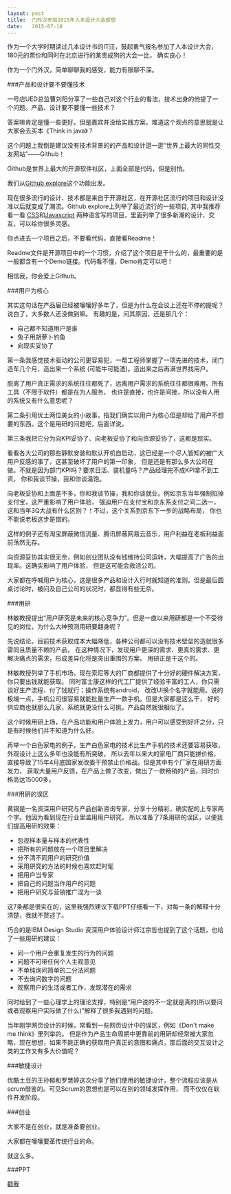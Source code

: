 ```yaml
---
layout: post
title:  门外汉参加2015年人本设计大会感想
date:   2015-07-18
---
```


作为一个大学时期读过几本设计书的IT汪，鼓起勇气报名参加了人本设计大会，180元的票价和同时在北京进行的某贵成狗的大会一比，
确实良心！

作为一个门外汉，简单聊聊我的感受，能力有限聊不深。

###产品和设计要不要懂技术

一号店UED总监曹刘阳分享了一些自己对这个行业的看法，技术出身的他提了一个问题。产品、设计要不要懂一些技术？

答案嘛肯定是懂一些更好。但是嘉宾并没给实践方案，难道这个观点的意思就是让大家会去买本《Think in java》？

这个问题上我倒是建议没有技术背景的的产品和设计逛一逛“世界上最大的同性交友网站”——Github！

Github是世界上最大的开源软件社区，上面全部是代码，但是别怕。

我们从[Github explore](https://github.com/explore)这个功能出发。

现在很多流行的设计、技术都是来自于开源社区，在开源社区流行的项目和设计没准以后就变成了潮流。Github explore上列举了最近流行的一些项目,
其中我推荐看一看 [CSS](https://github.com/trending?l=css)和[Javascript](https://github.com/trending?l=javascript)
两种语言写的项目，里面列举了很多新潮的设计、交互，可以给你很多灵感。

你点进去一个项目之后，不要看代码，直接看Readme！

Readme文件是开源项目中的一个习惯，介绍了这个项目是干什么的，最重要的是一般都含有一个Demo链接。代码看不懂，Demo肯定可以吧！

相信我，你会爱上Github。

###用户为核心

其实这句话在产品届已经被嚷嚷好多年了，但是为什么在会议上还在不停的提呢？说白了，大多数人还没做到嘛。
有趣的是，问其原因，还是那几个：

* 自己都不知道用户是谁
* 兔子用胡萝卜钓鱼
* 向现实妥协了

第一条我感觉技术驱动的公司更容易犯，一帮工程师掌握了一项先进的技术，闭门造车几个月，造出来一个系统
(可能牛可能渣)。造出来之后再满世界找用户。

脱离了用户真正需求的系统往往都死了，远离用户需求的系统往往都很难用。所有工具（不限于软件）都是在为人服务，
也许是直接，也许是间接，所以没有人用的系统又有什么意思呢？

第二条引用优土两位美女的小故事，指我们确实以用户为核心但是却给了用户不想要的东西。这个是用研的问题吧，后面详说。

第三条我把它分为向KPI妥协了、向老板妥协了和向资源妥协了，这都是现实。

看看各大公司的那些静默安装和默认开机自启动，这已经是一个尽人皆知的被广大用户反感的事了，这甚至破坏了用户的第一印象，
但是还是有那么多大公司在做。不就是因为部门KPI吗？要求日活、装机量吗？产品经理完不成KPI拿不到工资，
你和我谈节操，我和你谈温饱。

向老板妥协和上面差不多，你和我谈节操，我和你谈就业。例如京东当年强制掐掉支付宝，这严重影响了用户体验，
强迫用户在支付宝和京东系支付之间二选一，这和当年3Q大战有什么区别？！不过，这个关系到京东下一步的战略布局，
你也不能说老板这步是错的。

这样的例子还有淘宝屏蔽微信流量、腾讯屏蔽网易云音乐，用户利益在老板利益面前荡然无存。

向资源妥协其实很无奈，例如创业团队没有钱维持公司运转，大幅提高了广告的出现率。这确实影响了用户体验，
但是这可能会救活公司。

大家都在呼喊用户为核心，这是很多产品和设计入行时就知道的准则。但是最后圆桌讨论时，被问及自己公司的状况时，都显得有些无奈。

###用研

林敏教授提出“用户研究是未来的核心竞争力”。但是一直以来用研都是一个不受待见的岗位，为什么大神预测用研要翻身呢？

先说结论。目前技术获取成本大幅降低，各种公司都可以没有技术壁垒的造就很多雷同且质量不赖的产品，
在这种情况下，发现用户更深的需求、更真的需求、更解决痛点的需求，形成差异化将是突出重围的方案。
用研正是干这个的。

林敏教授列举了手机市场，现在索尼等大的厂商都提供了十分好的硬件解决方案，你只要出钱就能获取。
同时富士康这样的代工厂提供了经验丰富的工人，你只需谈好生产流程、付了钱就行；操作系统有android，
改改UI换个名字就能用。说的极端一点，手机公司很容易就能批量生产一款手机。但是大家都是这么干，
好的供应商也就那么几家，系统就更没什么可挑，产品自然就很相似了。

这个时候用研上场，在产品功能和用户体验上发力，用户可以感受到好坏之分，只是有时候他们并不知道为什么好。

再举一个白色家电的例子，生产白色家电的技术比生产手机的技术还要容易获取，外观设计上这么多年也没能有所突破，
所以去年以来大的家电厂商只能拼价格，直接导致了15年4月底国家发改委干预禁止价格战。但是其中有个厂家在用研方面发力，
获取大量用户反馈，在产品上做了改变，做出了一款畅销的产品，同时价格高达15000多。

###用研的误区

黄钢是一名资深用户研究与产品创新咨询专家，分享十分精彩，确实配的上专家两个字。他因为看到现在行业里滥用用户研究，
所以准备了7条用研的误区，以便我们提高用研的效果：

* 忽视样本量与样本的代表性
* 把所有的问题放在一个项目里解决
* 分不清不同用户的研究价值
* 采用研究的方法的时候也喜欢赶时髦
* 把用户当专家
* 把自己的问题当作用户的问题
* 把用户研究与营销推广混为一谈

这7条都是很实在的，这里我强烈建议下载PPT仔细看一下，对每一条的解释十分清楚，我就不赘述了。

巧合的是IBM Design Studio 资深用户体验设计师江宗哲也提到了这个话题，也给了一些用研的建议：

* 问一个用户会重复发生的行为的问题
* 问题不可带任何个人主观意见
* 不单纯询问简单的二分法问题
* 不去询问数字的问题
* 观察用户的生活或者工作，发现潜在的需求

同时给到了一些心理学上的理论支撑，特别是“用户说的不一定就是真的(所以要问或者观察用户实际做了什么)”解释了很多我遇到的问题。

当年刚学网页设计的时候，常看到一些网页设计中的误区，例如《Don't make me think》里列举的。
但是作为产品生命周期中更靠前的用研却经常被大家忽略，现在想想，如果不能正确的获取用户真正的意图和痛点，那后面的交互设计之类的工作又有多大价值呢？

###敏捷设计

优酷土豆的王孙郁和罗慧婷这次分享了她们使用的敏捷设计，整个流程应该是从scrum借鉴的。可见Scrum的思想也是可以在别的领域发挥作用，
而不仅仅在软件开发阶段。

###创业

大家不是在创业，就是准备要创业。

大家都在嚷嚷要革传统行业的命。

就这么多。

###PPT

[戳我](http://2015.hdcon.org/index.php/download/)